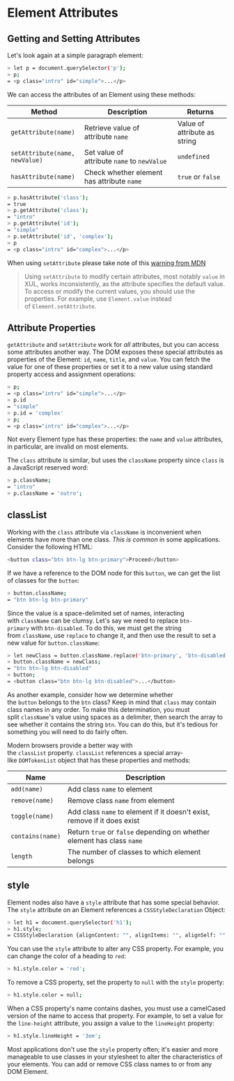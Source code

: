 Element Attributes
==================

Getting and Setting Attributes
------------------------------

Let's look again at a simple paragraph element:

```bash
> let p = document.querySelector('p');
> p;
= <p class="intro" id="simple">...</p>

```

We can access the attributes of an Element using these methods:

| Method | Description | Returns |
| --- | --- | --- |
| `getAttribute(name)` | Retrieve value of attribute `name` | Value of attribute as string |
| `setAttribute(name, newValue)` | Set value of attribute `name` to `newValue` | `undefined` |
| `hasAttribute(name)` | Check whether element has attribute `name` | `true` or `false` |

```bash
> p.hasAttribute('class');
= true
> p.getAttribute('class');
= "intro"
> p.getAttribute('id');
= "simple"
> p.setAttribute('id', 'complex');
> p
= <p class="intro" id="complex">...</p>

```

When using `setAttribute` please take note of this [warning from MDN](https://developer.mozilla.org/en-US/docs/Web/API/Element/setAttribute#Notes)

> Using `setAttribute` to modify certain attributes, most notably `value` in XUL, works inconsistently, as the attribute specifies the default value. To access or modify the current values, you should use the properties. For example, use `Element.value` instead of `Element.setAttribute`.

Attribute Properties
--------------------

`getAttribute` and `setAttribute` work for *all* attributes, but you can access some attributes another way. The DOM exposes these special attributes as properties of the Element: `id`, `name`, `title`, and `value`. You can fetch the value for one of these properties or set it to a new value using standard property access and assignment operations:

```bash
> p;
= <p class="intro" id="simple">...</p>
> p.id
= "simple"
> p.id = 'complex'
> p;
= <p class="intro" id="complex">...</p>

```

Not every Element type has these properties: the `name` and `value` attributes, in particular, are invalid on most elements.

The `class` attribute is similar, but uses the `className` property since `class` is a JavaScript reserved word:

```bash
> p.className;
= "intro"
> p.className = 'outro';

```

classList
---------

Working with the `class` attribute via `className` is inconvenient when elements have more than one class. *This is common* in some applications. Consider the following HTML:

```bash
<button class="btn btn-lg btn-primary">Proceed</button>

```

If we have a reference to the DOM node for this `button`, we can get the list of classes for the `button`:

```bash
> button.className;
= "btn btn-lg btn-primary"

```

Since the value is a space-delimited set of names, interacting with `className` can be clumsy. Let's say we need to replace `btn-primary` with `btn-disabled`. To do this, we must get the string from `className`, use `replace` to change it, and then use the result to set a new value for `button.className`:

```bash
> let newClass = button.className.replace('btn-primary', 'btn-disabled');
> button.className = newClass;
= "btn btn-lg btn-disabled"
> button;
= <button class="btn btn-lg btn-disabled">...</button>

```

As another example, consider how we determine whether the `button` belongs to the `btn` class? Keep in mind that `class` may contain class names in any order. To make this determination, you must split `className`'s value using spaces as a delimiter, then search the array to see whether it contains the string `btn`. You can do this, but it's tedious for something you will need to do fairly often.

Modern browsers provide a better way with the `classList` property. `classList` references a special array-like `DOMTokenList` object that has these properties and methods:

| Name | Description |
| --- | --- |
| `add(name)` | Add class `name` to element |
| `remove(name)` | Remove class `name` from element |
| `toggle(name)` | Add class `name` to element if it doesn't exist, remove if it does exist |
| `contains(name)` | Return `true` or `false` depending on whether element has class `name` |
| `length` | The number of classes to which element belongs |

style
-----

Element nodes also have a `style` attribute that has some special behavior. The `style` attribute on an Element references a `CSSStyleDeclaration` Object:

```bash
> let h1 = document.querySelector('h1');
> h1.style;
= CSSStyleDeclaration {alignContent: "", alignItems: "", alignSelf: "", alignmentBaseline: "", all: "", ...}

```

You can use the `style` attribute to alter any CSS property. For example, you can change the color of a heading to `red`:

```bash
> h1.style.color = 'red';

```

To remove a CSS property, set the property to `null` with the `style` property:

```bash
> h1.style.color = null;

```

When a CSS property's name contains dashes, you must use a camelCased version of the name to access that property. For example, to set a value for the `line-height` attribute, you assign a value to the `lineHeight` property:

```bash
> h1.style.lineHeight = '3em';

```

Most applications don't use the `style` property often; it's easier and more manageable to use classes in your stylesheet to alter the characteristics of your elements. You can add or remove CSS class names to or from any DOM Element.
